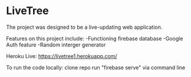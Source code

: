 # LiveTree
The project was designed to be a live-updating web application.

Features on this project include:
-Functioning firebase database
-Google Auth feature
-Random interger generator


Heroku Live:
https://livetree1.herokuapp.com/

To run the code locally:
clone repo
run "firebase serve" via command line

